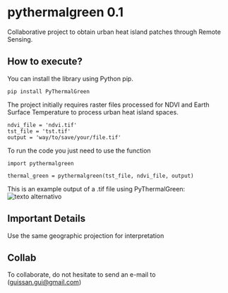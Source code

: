 # pythermalgreen 0.1
Collaborative project to obtain urban heat island patches through Remote Sensing.

## How to execute?

You can install the library using Python pip.

```
pip install PyThermalGreen
```

The project initially requires raster files processed for NDVI and Earth Surface Temperature to process urban heat island spaces.
```
ndvi_file = 'ndvi.tif'
tst_file = 'tst.tif'
output = 'way/to/save/your/file.tif'
```
To run the code you just need to use the function
```
import pythermalgreen

thermal_green = pythermalgreen(tst_file, ndvi_file, output)
```
This is an example output of a .tif file using PyThermalGreen:
![texto alternativo](https://github.com/guilherber/PyThermalGreen/raw/main/docs/example.jpg)

## Important Details

Use the same geographic projection for interpretation

## Collab

To collaborate, do not hesitate to send an e-mail to (guissan.gui@gmail.com)
